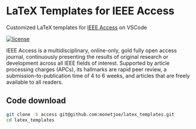 # LaTeX Templates for IEEE Access
Customized LaTeX templates for [IEEE Access](https://template-selector.ieee.org/secure/templateSelector/downloadTemplate?publicationTypeId=1&titleId=201&articleId=1&fileId=541) on VSCode

[![license](https://img.shields.io/github/license/monetjoe/latex_templates.svg)](./LICENSE)

IEEE Access is a multidisciplinary, online-only, gold fully open access journal, continuously presenting the results of original research or development across all IEEE fields of interest. Supported by article processing charges (APCs), its hallmarks are rapid peer review, a submission-to-publication time of 4 to 6 weeks, and articles that are freely available to all readers.

## Code download
```bash
git clone -b access git@github.com:monetjoe/latex_templates.git
cd latex_templates
```
